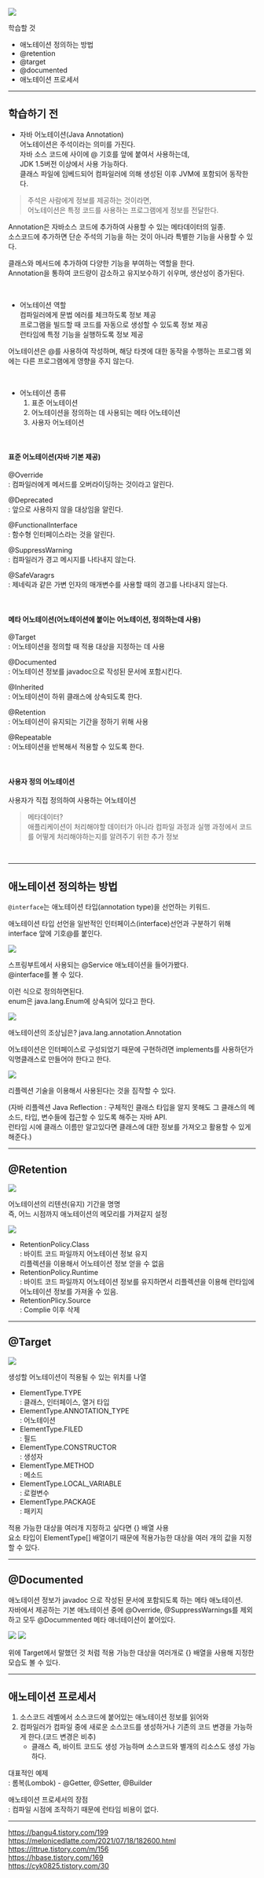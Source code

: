 ![](https://velog.velcdn.com/images/jiwon709/post/2d85febe-b7c3-4bfb-8905-0bae3d0b810d/image.png)

학습할 것
- 애노테이션 정의하는 방법
- @retention
- @target
- @documented
- 애노테이션 프로세서

---
## 학습하기 전
- 자바 어노테이션(Java Annotation)   
어노테이션은 주석이라는 의미를 가진다.   
자바 소스 코드에 사이에 @ 기호를 앞에 붙여서 사용하는데,   
JDK 1.5버전 이상에서 사용 가능하다.   
클래스 파일에 임베드되어 컴파일러에 의해 생성된 이후 JVM에 포함되어 동작한다.   

>주석은 사람에게 정보를 제공하는 것이라면,   
어노테이션은 특정 코드를 사용하는 프로그램에게 정보를 전달한다.

Annotation은 자바소스 코드에 추가하여 사용할 수 있는 메타데이터의 일종.   
소스코드에 추가하면 단순 주석의 기능을 하는 것이 아니라 특별한 기능을 사용할 수 있다.   

클래스와 메서드에 추가하여 다양한 기능을 부여하는 역할을 한다.   
Annotation을 통하여 코드량이 감소하고 유지보수하기 쉬우며, 생산성이 증가된다.   

<br>

- 어노테이션 역할   
컴파일러에게 문법 에러를 체크하도록 정보 제공   
프로그램을 빌드할 때 코드를 자동으로 생성할 수 있도록 정보 제공   
런타임에 특정 기능을 실행하도록 정보 제공   

어노테이션은 @를 사용하여 작성하며, 해당 타겟에 대한 동작을 수행하는 프로그램 외에는 다른 프로그램에게 영향을 주지 않는다.

<br>

- 어노테이션 종류   
	1. 표준 어노테이션
	2. 어노테이션을 정의하는 데 사용되는 메타 어노테이션
   	3. 사용자 어노테이션
    
<br>


#### 표준 어노테이션(자바 기본 제공)
@Override    
: 컴파일러에게 메서드를 오버라이딩하는 것이라고 알린다.

@Deprecated   
: 앞으로 사용하지 않을 대상임을 알린다.

@FunctionalInterface   
: 함수형 인터페이스라는 것을 알린다.
 
@SuppressWarning   
: 컴파일러가 경고 메시지를 나타내지 않는다.

@SafeVaragrs   
: 제네릭과 같은 가변 인자의 매개변수를 사용할 때의 경고를 나타내지 않는다.

<br>

#### 메타 어노테이션(어노테이션에 붙이는 어노테이션, 정의하는데 사용)

@Target   
: 어노테이션을 정의할 때 적용 대상을 지정하는 데 사용

@Documented   
: 어노테이션 정보를 javadoc으로 작성된 문서에 포함시킨다.

@Inherited   
: 어노테이션이 하위 클래스에 상속되도록 한다.

@Retention   
: 어노테이션이 유지되는 기간을 정하기 위해 사용

@Repeatable   
: 어노테이션을 반복해서 적용할 수 있도록 한다.

<br>

#### 사용자 정의 어노테이션
사용자가 직접 정의하여 사용하는 어노테이션

> 메타데이터?   
애플리케이션이 처리해야할 데이터가 아니라 컴파일 과정과 실행 과정에서 코드를 어떻게 처리해야하는지를 알려주기 위한 추가 정보

<br>

---

## 애노테이션 정의하는 방법

`@interface`는 애노테이션 타입(annotation type)을 선언하는 키워드.   

애노테이션 타입 선언을 일반적인 인터페이스(interface)선언과 구분하기 위해 interface 앞에 기호@를 붙인다.   

![](https://velog.velcdn.com/images/jiwon709/post/62e0f2fd-8e78-42ee-bc74-11d44a4e6681/image.png)

스프링부트에서 사용되는 @Service 애노테이션을 들어가봤다.   
@interface를 볼 수 있다.   

이런 식으로 정의하면된다.   
enum은 java.lang.Enum에 상속되어 있다고 한다.   

![](https://velog.velcdn.com/images/jiwon709/post/e0dbe4cb-8c17-43f7-9fad-39873ccc6922/image.png)

애노테이션의 조상님은? java.lang.annotation.Annotation   

어노테이션은 인터페이스로 구성되었기 때문에 구현하려면 implements를 사용하던가 익명클래스로 만들어야 한다고 한다.   


![](https://velog.velcdn.com/images/jiwon709/post/ccc788d4-2c9c-4ce2-a5bd-295631469342/image.png)

리플렉션 기술을 이용해서 사용된다는 것을 짐작할 수 있다.   

(자바 리플렉션 Java Reflection : 구체적인 클래스 타입을 알지 못해도 그 클래스의 메소드, 타입, 변수들에 접근할 수 있도록 해주는 자바 API.       
런타임 시에 클래스 이름만 알고있다면 클래스에 대한 정보를 가져오고 활용할 수 있게 해준다.)


---

## @Retention

![](https://velog.velcdn.com/images/jiwon709/post/e545fde1-2b18-45fa-9206-7b3dbe128dc8/image.png)

어노테이션의 리텐션(유지) 기간을 명명   
즉, 어느 시점까지 애노테이션의 메모리를 가져갈지 설정   

![](https://velog.velcdn.com/images/jiwon709/post/34261bb7-b1d5-4ac8-b64e-bd9a01265108/image.png)

- RetentionPolicy.Class   
: 바이트 코드 파일까지 어노테이션 정보 유지    
 리플렉션을 이용해서 어노테이션 정보 얻을 수 없음   
- RetentionPolicy.Runtime   
: 바이트 코드 파일까지 어노테이션 정보를 유지하면서 리플렉션을 이용해 런타임에 어노테이션 정보를 가져올 수 있음.   
- RetentionPlicy.Source   
: Complie 이후 삭제   

---
## @Target
![](https://velog.velcdn.com/images/jiwon709/post/fb17ecf6-21f8-4049-b578-236077b1c437/image.png)

생성할 어노테이션이 적용될 수 있는 위치를 나열   
- ElementType.TYPE   
: 클래스, 인터페이스, 열거 타입   
- ElementType.ANNOTATION_TYPE   
: 어노테이션   
- ElementType.FILED   
: 필드   
- ElementType.CONSTRUCTOR    
: 생성자   
- ElementType.METHOD   
: 메소드   
- ElementType.LOCAL_VARIABLE   
: 로컬변수   
- ElementType.PACKAGE   
: 패키지   
   
적용 가능한 대상을 여러개 지정하고 싶다면 {} 배열 사용   
요소 타입이 ElementType[] 배열이기 때문에 적용가능한 대상을 여러 개의 값을 지정할 수 있다.   


---

## @Documented
  
애노테이션 정보가 javadoc 으로 작성된 문서에 포함되도록 하는 메타 애노테이션.   
자바에서 제공하는 기본 애노테이션 중에 @Override, @SuppressWarnings를 제외하고 모두 @Docummented 메타 애너테이션이 붙어있다.   

![](https://velog.velcdn.com/images/jiwon709/post/71d1eb39-4e3e-4562-b3b1-1bdaebe70d0e/image.png)
![](https://velog.velcdn.com/images/jiwon709/post/90b39d10-6c51-4ccf-ab12-29629f5bf1e3/image.png)

위에 Target에서 말했던 것 처럼 적용 가능한 대상을 여러개로 {} 배열을 사용해 지정한 모습도 볼 수 있다.   

---
## 애노테이션 프로세서
1. 소스코드 레벨에서 소스코드에 붙어있는 애노테이션 정보를 읽어와   
2. 컴파일러가 컴파일 중에 새로운 소스코드를 생성하거나 기존의 코드 변경을 가능하게 한다.(코드 변경은 비추)   
	- 클래스 즉, 바이트 코드도 생성 가능하며 소스코드와 별개의 리소스도 생성 가능하다.

   
대표적인 예제   
: 롬복(Lombok) - @Getter, @Setter, @Builder   
   
애노테이션 프로세서의 장점    
: 컴파일 시점에 조작하기 때문에 런타임 비용이 없다.   


---
https://bangu4.tistory.com/199   
https://melonicedlatte.com/2021/07/18/182600.html   
https://ittrue.tistory.com/m/156   
https://hbase.tistory.com/169   
https://cyk0825.tistory.com/30
